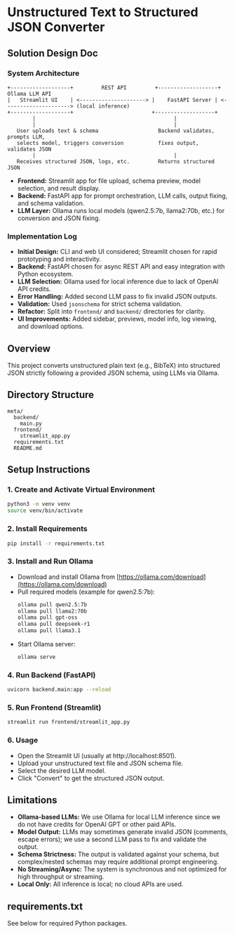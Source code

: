 # Unstructured Text to Structured JSON Converter

## Solution Design Doc

### System Architecture

```
+-------------------+         REST API         +-------------------+         Ollama LLM API
|   Streamlit UI    | <---------------------> |    FastAPI Server | <---------------------> (local inference)
+-------------------+                         +-------------------+
        |                                            |
        |                                            |
   User uploads text & schema                   Backend validates, prompts LLM,
   selects model, triggers conversion           fixes output, validates JSON
        |                                            |
   Receives structured JSON, logs, etc.         Returns structured JSON
```

- **Frontend:** Streamlit app for file upload, schema preview, model selection, and result display.
- **Backend:** FastAPI app for prompt orchestration, LLM calls, output fixing, and schema validation.
- **LLM Layer:** Ollama runs local models (qwen2.5:7b, llama2:70b, etc.) for conversion and JSON fixing.

### Implementation Log

- **Initial Design:** CLI and web UI considered; Streamlit chosen for rapid prototyping and interactivity.
- **Backend:** FastAPI chosen for async REST API and easy integration with Python ecosystem.
- **LLM Selection:** Ollama used for local inference due to lack of OpenAI API credits.
- **Error Handling:** Added second LLM pass to fix invalid JSON outputs.
- **Validation:** Used `jsonschema` for strict schema validation.
- **Refactor:** Split into `frontend/` and `backend/` directories for clarity.
- **UI Improvements:** Added sidebar, previews, model info, log viewing, and download options.

## Overview

This project converts unstructured plain text (e.g., BibTeX) into structured JSON strictly following a provided JSON schema, using LLMs via Ollama.

## Directory Structure

```
meta/
  backend/
    main.py
  frontend/
    streamlit_app.py
  requirements.txt
  README.md
```

## Setup Instructions

### 1. Create and Activate Virtual Environment

```bash
python3 -m venv venv
source venv/bin/activate
```

### 2. Install Requirements

```bash
pip install -r requirements.txt
```

### 3. Install and Run Ollama

- Download and install Ollama from [https://ollama.com/download](https://ollama.com/download)
- Pull required models (example for qwen2.5:7b):
  ```bash
  ollama pull qwen2.5:7b
  ollama pull llama2:70b
  ollama pull gpt-oss
  ollama pull deepseek-r1
  ollama pull llama3.1
  ```
- Start Ollama server:
  ```bash
  ollama serve
  ```

### 4. Run Backend (FastAPI)

```bash
uvicorn backend.main:app --reload
```

### 5. Run Frontend (Streamlit)

```bash
streamlit run frontend/streamlit_app.py
```

### 6. Usage

- Open the Streamlit UI (usually at http://localhost:8501).
- Upload your unstructured text file and JSON schema file.
- Select the desired LLM model.
- Click "Convert" to get the structured JSON output.

## Limitations

- **Ollama-based LLMs:** We use Ollama for local LLM inference since we do not have credits for OpenAI GPT or other paid APIs.
- **Model Output:** LLMs may sometimes generate invalid JSON (comments, escape errors); we use a second LLM pass to fix and validate the output.
- **Schema Strictness:** The output is validated against your schema, but complex/nested schemas may require additional prompt engineering.
- **No Streaming/Async:** The system is synchronous and not optimized for high throughput or streaming.
- **Local Only:** All inference is local; no cloud APIs are used.

## requirements.txt

See below for required Python packages.
